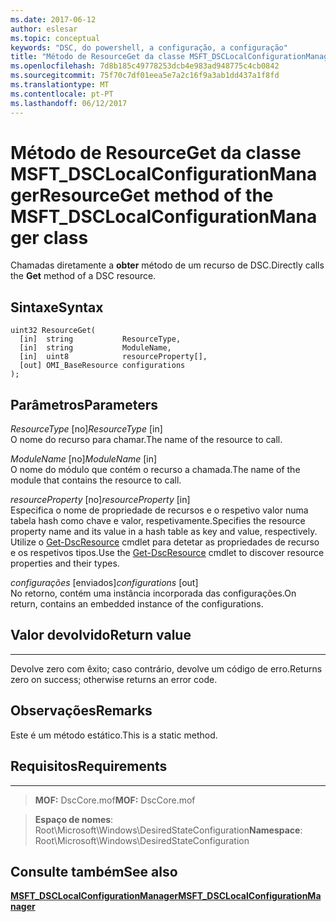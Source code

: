 ```yaml
---
ms.date: 2017-06-12
author: eslesar
ms.topic: conceptual
keywords: "DSC, do powershell, a configuração, a configuração"
title: "Método de ResourceGet da classe MSFT_DSCLocalConfigurationManager"
ms.openlocfilehash: 7d8b185c49778253dcb4e983ad948775c4cb0842
ms.sourcegitcommit: 75f70c7df01eea5e7a2c16f9a3ab1dd437a1f8fd
ms.translationtype: MT
ms.contentlocale: pt-PT
ms.lasthandoff: 06/12/2017
---
```

# <a name="resourceget-method-of-the-msftdsclocalconfigurationmanager-class"></a><span data-ttu-id="a53fa-103">Método de ResourceGet da classe MSFT_DSCLocalConfigurationManager</span><span class="sxs-lookup"><span data-stu-id="a53fa-103">ResourceGet method of the MSFT_DSCLocalConfigurationManager class</span></span>

<span data-ttu-id="a53fa-104">Chamadas diretamente a **obter** método de um recurso de DSC.</span><span class="sxs-lookup"><span data-stu-id="a53fa-104">Directly calls the **Get** method of a DSC resource.</span></span>

<a name="syntax"></a><span data-ttu-id="a53fa-105">Sintaxe</span><span class="sxs-lookup"><span data-stu-id="a53fa-105">Syntax</span></span>
------

```mof
uint32 ResourceGet(
  [in]  string           ResourceType,
  [in]  string           ModuleName,
  [in]  uint8            resourceProperty[],
  [out] OMI_BaseResource configurations
);
```

<a name="parameters"></a><span data-ttu-id="a53fa-106">Parâmetros</span><span class="sxs-lookup"><span data-stu-id="a53fa-106">Parameters</span></span>
----------

<span data-ttu-id="a53fa-107">*ResourceType* \[no\]</span><span class="sxs-lookup"><span data-stu-id="a53fa-107">*ResourceType* \[in\]</span></span>  
<span data-ttu-id="a53fa-108">O nome do recurso para chamar.</span><span class="sxs-lookup"><span data-stu-id="a53fa-108">The name of the resource to call.</span></span>

<span data-ttu-id="a53fa-109">*ModuleName* \[no\]</span><span class="sxs-lookup"><span data-stu-id="a53fa-109">*ModuleName* \[in\]</span></span>  
<span data-ttu-id="a53fa-110">O nome do módulo que contém o recurso a chamada.</span><span class="sxs-lookup"><span data-stu-id="a53fa-110">The name of the module that contains the resource to call.</span></span>

<span data-ttu-id="a53fa-111">*resourceProperty* \[no\]</span><span class="sxs-lookup"><span data-stu-id="a53fa-111">*resourceProperty* \[in\]</span></span>  
<span data-ttu-id="a53fa-112">Especifica o nome de propriedade de recursos e o respetivo valor numa tabela hash como chave e valor, respetivamente.</span><span class="sxs-lookup"><span data-stu-id="a53fa-112">Specifies the resource property name and its value in a hash table as key and value, respectively.</span></span> <span data-ttu-id="a53fa-113">Utilize o [Get-DscResource](https://technet.microsoft.com/en-us/library/dn521625.aspx) cmdlet para detetar as propriedades de recurso e os respetivos tipos.</span><span class="sxs-lookup"><span data-stu-id="a53fa-113">Use the [Get-DscResource](https://technet.microsoft.com/en-us/library/dn521625.aspx) cmdlet to discover resource properties and their types.</span></span>

<span data-ttu-id="a53fa-114">*configurações* \[enviados\]</span><span class="sxs-lookup"><span data-stu-id="a53fa-114">*configurations* \[out\]</span></span>  
<span data-ttu-id="a53fa-115">No retorno, contém uma instância incorporada das configurações.</span><span class="sxs-lookup"><span data-stu-id="a53fa-115">On return, contains an embedded instance of the configurations.</span></span>

## <a name="return-value"></a><span data-ttu-id="a53fa-116">Valor devolvido</span><span class="sxs-lookup"><span data-stu-id="a53fa-116">Return value</span></span>
------------

<span data-ttu-id="a53fa-117">Devolve zero com êxito; caso contrário, devolve um código de erro.</span><span class="sxs-lookup"><span data-stu-id="a53fa-117">Returns zero on success; otherwise returns an error code.</span></span>

## <a name="remarks"></a><span data-ttu-id="a53fa-118">Observações</span><span class="sxs-lookup"><span data-stu-id="a53fa-118">Remarks</span></span>

<span data-ttu-id="a53fa-119">Este é um método estático.</span><span class="sxs-lookup"><span data-stu-id="a53fa-119">This is a static method.</span></span>

## <a name="requirements"></a><span data-ttu-id="a53fa-120">Requisitos</span><span class="sxs-lookup"><span data-stu-id="a53fa-120">Requirements</span></span>
------------
><span data-ttu-id="a53fa-121">**MOF:** DscCore.mof</span><span class="sxs-lookup"><span data-stu-id="a53fa-121">**MOF:** DscCore.mof</span></span>

><span data-ttu-id="a53fa-122">**Espaço de nomes**: Root\Microsoft\Windows\DesiredStateConfiguration</span><span class="sxs-lookup"><span data-stu-id="a53fa-122">**Namespace**: Root\Microsoft\Windows\DesiredStateConfiguration</span></span>


## <a name="see-also"></a><span data-ttu-id="a53fa-123">Consulte também</span><span class="sxs-lookup"><span data-stu-id="a53fa-123">See also</span></span>


[<span data-ttu-id="a53fa-124">**MSFT_DSCLocalConfigurationManager**</span><span class="sxs-lookup"><span data-stu-id="a53fa-124">**MSFT_DSCLocalConfigurationManager**</span></span>](msft-dsclocalconfigurationmanager.md)


 

 



